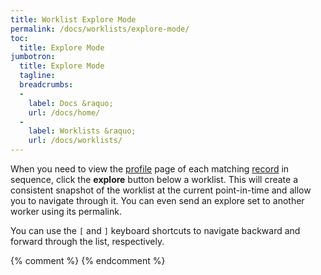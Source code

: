 ```yaml
---
title: Worklist Explore Mode
permalink: /docs/worklists/explore-mode/
toc:
  title: Explore Mode
jumbotron:
  title: Explore Mode
  tagline: 
  breadcrumbs:
  -
    label: Docs &raquo;
    url: /docs/home/
  -
    label: Worklists &raquo;
    url: /docs/worklists/
---
```


When you need to view the [profile](/docs/profiles/) page of each matching [record](/docs/records/) in sequence, click the **explore** button below a worklist.  This will create a consistent snapshot of the worklist at the current point-in-time and allow you to navigate through it.  You can even send an explore set to another worker using its permalink.

You can use the `[` and `]` keyboard shortcuts to navigate backward and forward through the list, respectively.

{% comment %}
{% endcomment %}